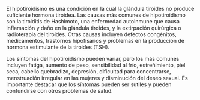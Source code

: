 

El hipotiroidismo es una condición en la cual la glándula tiroides no produce suficiente hormona tiroidea. Las causas más comunes de hipotiroidismo son la tiroiditis de Hashimoto, una enfermedad autoinmune que causa inflamación y daño en la glándula tiroides, y la extirpación quirúrgica o radioterapia del tiroides. Otras causas incluyen defectos congénitos, medicamentos, trastornos hipofisarios y problemas en la producción de hormona estimulante de la tiroides (TSH).

Los síntomas del hipotiroidismo pueden variar, pero los más comunes incluyen fatiga, aumento de peso, sensibilidad al frío, estreñimiento, piel seca, cabello quebradizo, depresión, dificultad para concentrarse, menstruación irregular en las mujeres y disminución del deseo sexual. Es importante destacar que los síntomas pueden ser sutiles y pueden confundirse con otros problemas de salud.

